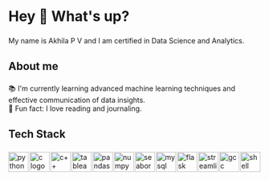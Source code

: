 
<!---
Akhila-p-v/Akhila-p-v is a ✨ special ✨ repository because its `README.md` (this file) appears on your GitHub profile.
You can click the Preview link to take a look at your changes.
--->
<h1 align="left">Hey 👋 What's up?</h1>

###

<p align="left">My name is Akhila P V and I am certified in Data Science and Analytics.</p>


<h2 align="left">About me</h2>

###

<p align="left">📚 I'm currently learning advanced machine learning techniques and effective communication of data insights.<br>🎲 Fun fact: I love reading and journaling.</p>

###

<h2 align="left">Tech Stack</h2>

###

<div align="left">
  
</div>
<div style="display: flex; align-items: center;">
  <!-- Python -->
  <img src="https://cdn.jsdelivr.net/gh/devicons/devicon/icons/python/python-original.svg" height="40" alt="python logo" />
  <img width="12" />

  <!-- C -->
  <img src="https://cdn.jsdelivr.net/gh/devicons/devicon/icons/c/c-original.svg" height="40" alt="c logo" />
  <img width="12" />

  <!-- C++ -->
  <img src="https://cdn.jsdelivr.net/gh/devicons/devicon/icons/cplusplus/cplusplus-original.svg" height="40" alt="c++ logo" />
  <img width="12" />
  
 <!-- Tableau Public -->
  <img src="https://www.tableau.com/favicon.ico" height="40" alt="tableau public logo" />
  <img width="12" />


  <!-- Pandas -->
  <img src="https://cdn.jsdelivr.net/gh/devicons/devicon/icons/pandas/pandas-original.svg" height="40" alt="pandas logo" />
  <img width="12" />

  <!-- NumPy -->
  <img src="https://cdn.jsdelivr.net/gh/devicons/devicon/icons/numpy/numpy-original.svg" height="40" alt="numpy logo" />
  <img width="12" />

  <!-- Seaborn -->
  <img src="https://seaborn.pydata.org/_static/logo-wide-lightbg.svg" height="40" alt="seaborn logo" />
  <img width="12" />

  <!-- MySQL -->
  <img src="https://cdn.jsdelivr.net/gh/devicons/devicon/icons/mysql/mysql-original.svg" height="40" alt="mysql logo" />
  <img width="12" />

  <!-- Flask -->
  <img src="https://cdn.jsdelivr.net/gh/devicons/devicon/icons/flask/flask-original.svg" height="40" alt="flask logo" />
  <img width="12" />

  <!-- Streamlit -->
  <img src="https://streamlit.io/images/brand/streamlit-mark-color.png" height="40" alt="streamlit logo" />
  <img width="12" />

  <!-- GCC -->
  <img src="https://cdn.jsdelivr.net/gh/devicons/devicon/icons/gcc/gcc-original.svg" height="40" alt="gcc logo" />
  <img width="12" />

  <!-- Shell Scripting -->
  <img src="https://cdn.jsdelivr.net/gh/devicons/devicon/icons/bash/bash-original.svg" height="40" alt="shell scripting logo" />
  <img width="12" />
</div>

###
